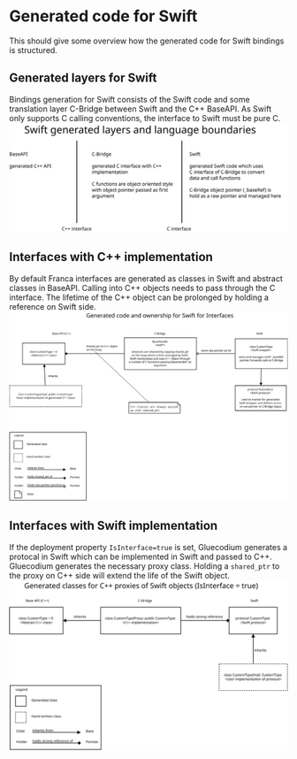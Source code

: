 # Generated code for Swift

This should give some overview how the generated code for Swift bindings is structured.

## Generated layers for Swift

Bindings generation for Swift consists of the Swift code and some translation layer C-Bridge between Swift and the C++ BaseAPI. As Swift only supports C calling conventions, the interface to Swift must be pure C.
![Generated code overview](diagrams/SwiftOverview.svg)

## Interfaces with C++ implementation

By default Franca interfaces are generated as classes in Swift and abstract classes in BaseAPI. Calling into C++ objects needs to pass through the C interface. The lifetime of the C++ object can be prolonged by holding a reference on Swift side.
![Interfaces code overview](diagrams/SwiftInterfaces.svg)

## Interfaces with Swift implementation

If the deployment property `IsInterface=true` is set, Gluecodium generates a protocal in Swift which can be implemented in Swift and passed to C++. Gluecodium generates the necessary proxy class. Holding a `shared_ptr` to the proxy on C++ side will extend the life of the Swift object.
![Listeners code overview](diagrams/SwiftProxy.svg)
